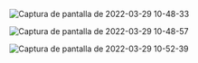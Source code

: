 


![Captura de pantalla de 2022-03-29 10-48-33](https://user-images.githubusercontent.com/72596886/160572769-8f4269e0-ad05-45eb-b630-2b610c58a367.png)




![Captura de pantalla de 2022-03-29 10-48-57](https://user-images.githubusercontent.com/72596886/160572796-de512d24-8b69-4dac-a322-82022e417943.png)







![Captura de pantalla de 2022-03-29 10-52-39](https://user-images.githubusercontent.com/72596886/160573342-cb933f0c-2966-4273-b652-fe03f8eb98d3.png)
